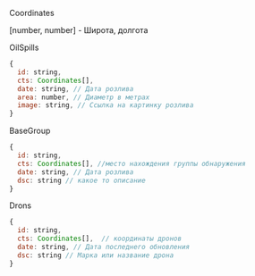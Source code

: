Coordinates 

[number, number] - Широта, долгота

OilSpills 

```javascript
{
  id: string,
  cts: Coordinates[], 
  date: string, // Дата розлива
  area: number, // Диаметр в метрах
  image: string, // Ссылка на картинку розлива
}
```

BaseGroup
```javascript
{
  id: string,
  cts: Coordinates[], //место нахождения группы обнаружения 
  date: string, // Дата розлива
  dsc: string // какое то описание
}
```

Drons
```javascript
{
  id: string,
  cts: Coordinates[],  // координаты дронов
  date: string, // Дата последнего обновления
  dsc: string // Марка или название дрона
}
```
